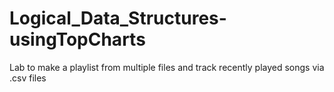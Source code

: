 # Logical_Data_Structures-usingTopCharts
Lab to make a playlist from multiple files and track recently played songs via .csv files
